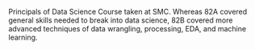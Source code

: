 Principals of Data Science Course taken at SMC. Whereas 82A covered general skills needed to break into data science, 82B covered more advanced techniques of data wrangling, processing, EDA, and machine learning.
